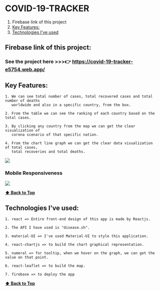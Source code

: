 # COVID-19-TRACKER

1. Firebase link of this project
2. [Key Features:](#key-features) 
3. [Technologies I've used](#technologies-ive-used)
 

## Firebase link of this project:  
   ### See the project here >>>👉   https://covid-19-tracker-e5754.web.app/

## Key Features:
    1. We can see total number of cases, total recovered cases and total number of deaths
       worldwide and also in a specific country, from the box.
       
    2. From the table we can see the ranking of each country based on the total cases.
    
    3. By clicking any country from the map we can get the clear visualization of 
       corona scenario of that specific nation.
       
    4. From the chart line graph we can get the clear data visualization of total cases,
       total recoveries and total deaths.
  
  <img src = "GIFs/covid-19-tracker.gif"  > 
  
  ### Mobile Responsiveness
  
  <img src = "GIFs/covid-19-tracker-mobileResponsive.gif"  > 
    

  **[⬆ Back to Top](#covid-19-tracker)**

## Technologies I've used:
    1. react => Entire front-end design of this app is made by Reactjs.
    
    2. The API I have used is "disease.sh".
    
    3. material-UI => I've used Material-UI to style this application.
    
    4. react-chartjs => to build the chart graphical representation.
    
    5. numeral => for tooltip, when we hover on the graph, we can get the value on that point.
    
    6. react-leaflet => to build the map.
    
    7. firebase => to deploy the app
    
    
  **[⬆ Back to Top](#covid-19-tracker)**
